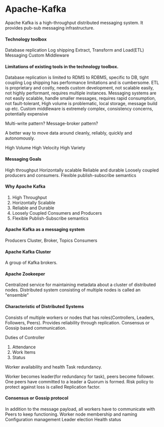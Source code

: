 # Apache-Kafka

Apache Kafka is a high-throughput distributed messaging system. It provides pub-sub messaging infrastructure. 

#### Technology toolbox 
  Database replication
  Log shipping
  Extract, Transform and Load(ETL)
  Messaging
  Custom Middleware

#### Limitations of existing tools in the technology toolbox. 
  Database replication is limited to RDMS to RDBMS, specific to DB, tight coupling
  Log shipping has performance limitations and is cumbersome. 
  ETL is proprietary and costly, needs custom development, not scalable easily, not highly performant, requires multiple instances.
  Messaging systems are not easily scalable, handle smaller messages, requires rapid consumption, not fault-tolerant, High volume is problematic, local storage, message build up etc.
  Custom middleware is extremely complex, consistency concerns, potentially expensive
  
Multi-write pattern?
Message-broker pattern?

A better way to move data around cleanly, reliably, quickly and autonomously.

High Volume
High Velocity
High Variety

#### Messaging Goals 
High throughput
Horizontally scalable
Reliable and durable
Loosely coupled producers and consumers.
Flexible publish-subscribe semantics
#### Why Apache Kafka

1. High Throughput
2. Horizontally Scalable
3. Reliable and Durable
4. Loosely Coupled Consumers and Producers
5. Flexible Publish-Subscribe semantics

#### Apache Kafka as a messaging system

  Producers
  Cluster, Broker, Topics
  Consumers

#### Apache Kafka Cluster
A group of Kafka brokers.

#### Apache Zookeeper
Centralized service for maintaining metadata about a cluster of distributed nodes.
Distributed system consisting of multiple nodes is called an "ensemble"


#### Characteristic of Distributed Systems
  Consists of multiple workers or nodes that has roles(Controllers, Leaders, Followers, Peers). 
  Provides reliability through replication.
  Consensus or Gossip  based communication.
  
Duties of Controller

1. Attendance
2. Work Items
3. Status

Worker availability and health
Task redundancy.

Worker becomes leader(for redundancy for task), peers become follower. One peers have committed to a leader a Quorum is formed. 
Risk policy to protect against loss is called Replication factor. 

#### Consensus or Gossip protocol
In addition to the message payload, all workers have to communicate with Peers to keep functioning. 
Worker node membership and naming
Configuration management
Leader election
Health status




